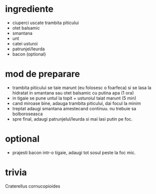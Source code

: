 # ingrediente

* ciuperci uscate trambita piticului
* otet balsamic
* smantana
* unt
* catei usturoi
* patrunjel/leurda
* bacon (optional)

# mod de preparare 

* trambita piticului se taie marunt (eu folosesc o foarfeca) si se lasa la hidratat
in smantana sau otet balsamic cu putina apa (1 ora)
* in tigaie se pune untul la topit + usturoiul taiat marunt (5 min)
* cand miroase bine, adauga trambita piticului, dai focul la minim
* treptat adaugi smantana amestecand continuu. nu trebuie sa bolboroseasca
* spre final, adaugi patrunjelul/leurda si mai lasi putin pe foc.

# optional

* prajesti bacon intr-o tigaie, adaugi tot sosul peste la foc mic.

# trivia

Craterellus cornucopioides
